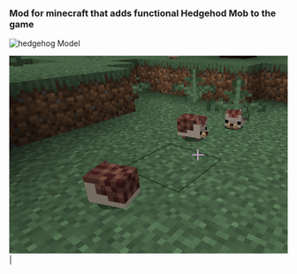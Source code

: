 ### Mod for minecraft that adds functional Hedgehod Mob to the game

<img src="./example_images/hedgehog_modelt.png" alt="hedgehog Model" width="285"> 

<img src="./example_images/ingame_model.png" alt="Ingame model" width="768">|

